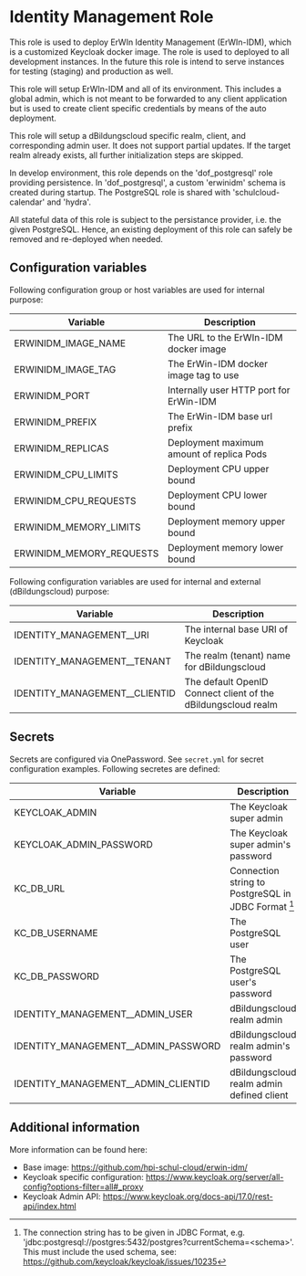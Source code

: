 # Identity Management Role

This role is used to deploy ErWIn Identity Management (ErWIn-IDM), which is a customized Keycloak docker image. The role is used to deployed to all development instances. In the future this role is intend to serve instances for testing (staging) and production as well.

This role will setup ErWIn-IDM and all of its environment. This includes a global admin, which is not meant to be forwarded to any client application but is used to create client specific credentials by means of the auto deployment.

This role will setup a dBildungscloud specific realm, client, and corresponding admin user. It does not support partial updates. If the target realm already exists, all further initialization steps are skipped.

In develop environment, this role depends on the 'dof_postgresql' role providing persistence. In 'dof_postgresql', a custom 'erwinidm' schema is created during startup. The PostgreSQL role is shared with 'schulcloud-calendar' and 'hydra'.

All stateful data of this role is subject to the persistance provider, i.e. the given PostgreSQL. Hence, an existing deployment of this role can safely be removed and re-deployed when needed.

## Configuration variables

Following configuration group or host variables are used for internal purpose:

| Variable                 | Description                               |
| ------------------------ | ----------------------------------------- |
| ERWINIDM_IMAGE_NAME      | The URL to the ErWIn-IDM docker image     |
| ERWINIDM_IMAGE_TAG       | The ErWin-IDM docker image tag to use     |
| ERWINIDM_PORT            | Internally user HTTP port for ErWin-IDM   |
| ERWINIDM_PREFIX          | The ErWin-IDM base url prefix             |
| ERWINIDM_REPLICAS        | Deployment maximum amount of replica Pods |
| ERWINIDM_CPU_LIMITS      | Deployment CPU upper bound                |
| ERWINIDM_CPU_REQUESTS    | Deployment CPU lower bound                |
| ERWINIDM_MEMORY_LIMITS   | Deployment memory upper bound             |
| ERWINIDM_MEMORY_REQUESTS | Deployment memory lower bound             |

Following configuration variables are used for internal and external (dBildungscloud) purpose:

| Variable                        | Description                                                   |
| ------------------------------- | ------------------------------------------------------------- |
| IDENTITY_MANAGEMENT\_\_URI      | The internal base URI of Keycloak                             |
| IDENTITY_MANAGEMENT\_\_TENANT   | The realm (tenant) name for dBildungscloud                    |
| IDENTITY_MANAGEMENT\_\_CLIENTID | The default OpenID Connect client of the dBildungscloud realm |

## Secrets

Secrets are configured via OnePassword. See `secret.yml` for secret configuration examples. Following secretes are defined:

| Variable                              | Description                                                |
| ------------------------------------- | ---------------------------------------------------------- |
| KEYCLOAK_ADMIN                        | The Keycloak super admin                                   |
| KEYCLOAK_ADMIN_PASSWORD               | The Keycloak super admin's password                        |
| KC_DB_URL                             | Connection string to PostgreSQL in JDBC Format [^psqlnote] |
| KC_DB_USERNAME                        | The PostgreSQL user                                        |
| KC_DB_PASSWORD                        | The PostgreSQL user's password                             |
| IDENTITY_MANAGEMENT\_\_ADMIN_USER     | dBildungscloud realm admin                                 |
| IDENTITY_MANAGEMENT\_\_ADMIN_PASSWORD | dBildungscloud realm admin's password                      |
| IDENTITY_MANAGEMENT\_\_ADMIN_CLIENTID | dBildungscloud realm admin defined client                  |

[^psqlnote]: The connection string has to be given in JDBC Format, e.g. 'jdbc:postgresql://postgres:5432/postgres?currentSchema=\<schema\>'. This must include the used schema, see: <https://github.com/keycloak/keycloak/issues/10235>

## Additional information

More information can be found here:

- Base image: <https://github.com/hpi-schul-cloud/erwin-idm/>
- Keycloak specific configuration: <https://www.keycloak.org/server/all-config?options-filter=all#_proxy>
- Keycloak Admin API: <https://www.keycloak.org/docs-api/17.0/rest-api/index.html>
